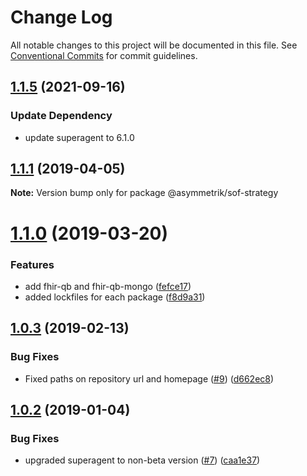 # Change Log

All notable changes to this project will be documented in this file.
See [Conventional Commits](https://conventionalcommits.org) for commit guidelines.

## [1.1.5](https://github.com/Asymmetrik/node-fhir-server-core/compare/@asymmetrik/sof-strategy@1.1.4...@asymmetrik/sof-strategy@1.1.5) (2021-09-16)

### Update Dependency
* update superagent to 6.1.0

## [1.1.1](https://github.com/Asymmetrik/phx-tools/compare/@asymmetrik/sof-strategy@1.0.3...@asymmetrik/sof-strategy@1.1.1) (2019-04-05)

**Note:** Version bump only for package @asymmetrik/sof-strategy

# [1.1.0](https://github.com/Asymmetrik/phx-tools/compare/@asymmetrik/sof-strategy@1.0.3...@asymmetrik/sof-strategy@1.1.0) (2019-03-20)

### Features

- add fhir-qb and fhir-qb-mongo ([fefce17](https://github.com/Asymmetrik/phx-tools/commit/fefce17))
- added lockfiles for each package ([f8d9a31](https://github.com/Asymmetrik/phx-tools/commit/f8d9a31))

## [1.0.3](https://github.com/Asymmetrik/phx-tools/compare/@asymmetrik/sof-strategy@1.0.2...@asymmetrik/sof-strategy@1.0.3) (2019-02-13)

### Bug Fixes

- Fixed paths on repository url and homepage ([#9](https://github.com/Asymmetrik/phx-tools/issues/9)) ([d662ec8](https://github.com/Asymmetrik/phx-tools/commit/d662ec8))

## [1.0.2](https://github.com/Asymmetrik/phx-tools/tree/master/packages/sof-strategy/compare/@asymmetrik/sof-strategy@1.0.1...@asymmetrik/sof-strategy@1.0.2) (2019-01-04)

### Bug Fixes

- upgraded superagent to non-beta version ([#7](https://github.com/Asymmetrik/phx-tools/tree/master/packages/sof-strategy/issues/7)) ([caa1e37](https://github.com/Asymmetrik/phx-tools/tree/master/packages/sof-strategy/commit/caa1e37))
